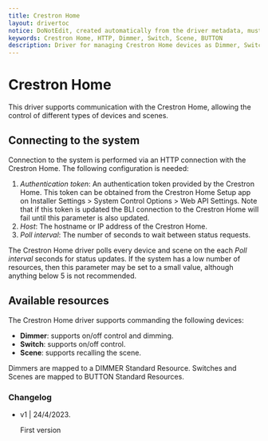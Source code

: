 ```yaml
---
title: Crestron Home
layout: drivertoc
notice: DoNotEdit, created automatically from the driver metadata, must be updated on the driver itself
keywords: Crestron Home, HTTP, Dimmer, Switch, Scene, BUTTON
description: Driver for managing Crestron Home devices as Dimmer, Switch and Scene (BUTTON) resource types.
---
```

Crestron Home
===============================

This driver supports communication with the Crestron Home, allowing the
control of different types of devices and scenes.

Connecting to the system
--------------------------------

Connection to the system is performed via an HTTP connection with the
Crestron Home. The following configuration is needed:

 1. *Authentication token*: An authentication token provided by the
Crestron Home. This token can be obtained from the Crestron Home
Setup app on Installer Settings > System Control Options > Web API Settings.
Note that if this token is updated the BLI connection to the
Crestron Home will fail until this parameter is also updated.
 2. *Host*: The hostname or IP address of the Crestron Home.
 3. *Poll interval*: The number of seconds to wait between status
requests.

The Crestron Home driver polls every device and scene on the each
*Poll interval* seconds for status updates. If the system has a low
number of resources, then this parameter may be set to a small value,
although anything below 5 is not recommended.

Available resources
--------------------------------

The Crestron Home driver supports commanding the following devices:

+ **Dimmer**: supports on/off control and dimming.
+ **Switch**: supports on/off control.
+ **Scene**: supports recalling the scene.

Dimmers are mapped to a DIMMER Standard Resource.
Switches and Scenes are mapped to BUTTON Standard Resources.

### Changelog

 - v1 | 24/4/2023.

    First version

